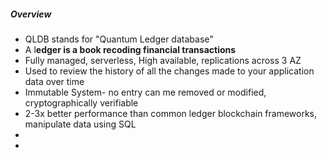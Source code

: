 ##### Overview
- QLDB stands for "Quantum Ledger database"
- A l**edger is a book recoding financial transactions**
- Fully managed, serverless, High available, replications across 3 AZ
- Used to review the history of all the changes made to your application data over time
- Immutable System- no entry can me removed or modified, cryptographically verifiable
- 2-3x better performance than common ledger blockchain frameworks, manipulate data using SQL
- 
- 